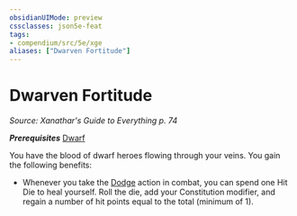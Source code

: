 ```yaml
---
obsidianUIMode: preview
cssclasses: json5e-feat
tags:
- compendium/src/5e/xge
aliases: ["Dwarven Fortitude"]
---
```

# Dwarven Fortitude
*Source: Xanathar's Guide to Everything p. 74*  

***Prerequisites*** [Dwarf](../races/dwarf.md#)

You have the blood of dwarf heroes flowing through your veins. You gain the following benefits:

- Whenever you take the [Dodge](../../5e-rules/actions.md##Dodge) action in combat, you can spend one Hit Die to heal yourself. Roll the die, add your Constitution modifier, and regain a number of hit points equal to the total (minimum of 1).